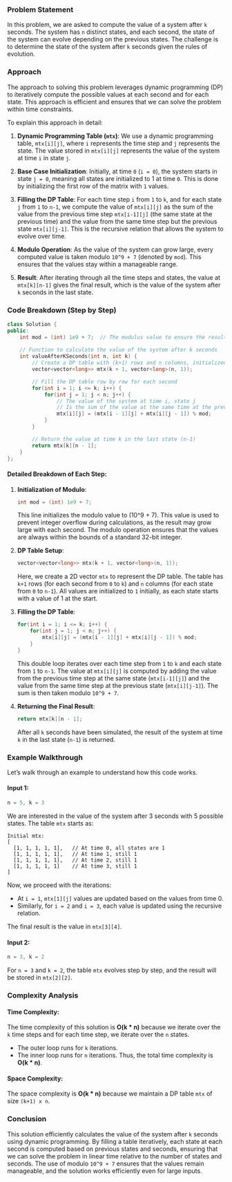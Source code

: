 ### Problem Statement

In this problem, we are asked to compute the value of a system after `k` seconds. The system has `n` distinct states, and each second, the state of the system can evolve depending on the previous states. The challenge is to determine the state of the system after `k` seconds given the rules of evolution.

### Approach

The approach to solving this problem leverages dynamic programming (DP) to iteratively compute the possible values at each second and for each state. This approach is efficient and ensures that we can solve the problem within time constraints.

To explain this approach in detail:

1. **Dynamic Programming Table (`mtx`)**:
   We use a dynamic programming table, `mtx[i][j]`, where `i` represents the time step and `j` represents the state. The value stored in `mtx[i][j]` represents the value of the system at time `i` in state `j`.

2. **Base Case Initialization**:
   Initially, at time `0` (`i = 0`), the system starts in state `j = 0`, meaning all states are initialized to 1 at time `0`. This is done by initializing the first row of the matrix with `1` values.

3. **Filling the DP Table**:
   For each time step `i` from `1` to `k`, and for each state `j` from `1` to `n-1`, we compute the value of `mtx[i][j]` as the sum of the value from the previous time step `mtx[i-1][j]` (the same state at the previous time) and the value from the same time step but the previous state `mtx[i][j-1]`. This is the recursive relation that allows the system to evolve over time.

4. **Modulo Operation**:
   As the value of the system can grow large, every computed value is taken modulo `10^9 + 7` (denoted by `mod`). This ensures that the values stay within a manageable range.

5. **Result**:
   After iterating through all the time steps and states, the value at `mtx[k][n-1]` gives the final result, which is the value of the system after `k` seconds in the last state.

### Code Breakdown (Step by Step)

```cpp
class Solution {
public:
    int mod = (int) 1e9 + 7;  // The modulus value to ensure the result remains manageable
    
    // Function to calculate the value of the system after k seconds
    int valueAfterKSeconds(int n, int k) {
        // Create a DP table with (k+1) rows and n columns, initialized to 1
        vector<vector<long>> mtx(k + 1, vector<long>(n, 1));

        // Fill the DP table row by row for each second
        for(int i = 1; i <= k; i++) {
            for(int j = 1; j < n; j++) {
                // The value of the system at time i, state j
                // Is the sum of the value at the same time at the previous state and the previous time at the same state
                mtx[i][j] = (mtx[i - 1][j] + mtx[i][j - 1]) % mod;   
            }
        }

        // Return the value at time k in the last state (n-1)
        return mtx[k][n - 1];
    }
};
```

#### Detailed Breakdown of Each Step:

1. **Initialization of Modulo**:
   ```cpp
   int mod = (int) 1e9 + 7;
   ```
   This line initializes the modulo value to \(10^9 + 7\). This value is used to prevent integer overflow during calculations, as the result may grow large with each second. The modulo operation ensures that the values are always within the bounds of a standard 32-bit integer.

2. **DP Table Setup**:
   ```cpp
   vector<vector<long>> mtx(k + 1, vector<long>(n, 1));
   ```
   Here, we create a 2D vector `mtx` to represent the DP table. The table has `k+1` rows (for each second from `0` to `k`) and `n` columns (for each state from `0` to `n-1`). All values are initialized to `1` initially, as each state starts with a value of 1 at the start.

3. **Filling the DP Table**:
   ```cpp
   for(int i = 1; i <= k; i++) {
       for(int j = 1; j < n; j++) {
           mtx[i][j] = (mtx[i - 1][j] + mtx[i][j - 1]) % mod;
       }
   }
   ```
   This double loop iterates over each time step from `1` to `k` and each state from `1` to `n-1`. The value at `mtx[i][j]` is computed by adding the value from the previous time step at the same state (`mtx[i-1][j]`) and the value from the same time step at the previous state (`mtx[i][j-1]`). The sum is then taken modulo `10^9 + 7`.

4. **Returning the Final Result**:
   ```cpp
   return mtx[k][n - 1];
   ```
   After all `k` seconds have been simulated, the result of the system at time `k` in the last state (`n-1`) is returned.

### Example Walkthrough

Let’s walk through an example to understand how this code works.

#### Input 1:
```cpp
n = 5, k = 3
```
We are interested in the value of the system after 3 seconds with 5 possible states. The table `mtx` starts as:

```
Initial mtx:
[
  [1, 1, 1, 1, 1],   // At time 0, all states are 1
  [1, 1, 1, 1, 1],   // At time 1, still 1
  [1, 1, 1, 1, 1],   // At time 2, still 1
  [1, 1, 1, 1, 1]    // At time 3, still 1
]
```

Now, we proceed with the iterations:
- At `i = 1`, `mtx[1][j]` values are updated based on the values from time 0.
- Similarly, for `i = 2` and `i = 3`, each value is updated using the recursive relation.

The final result is the value in `mtx[3][4]`.

#### Input 2:
```cpp
n = 3, k = 2
```
For `n = 3` and `k = 2`, the table `mtx` evolves step by step, and the result will be stored in `mtx[2][2]`.

### Complexity Analysis

#### Time Complexity:
The time complexity of this solution is **O(k * n)** because we iterate over the `k` time steps and for each time step, we iterate over the `n` states.

- The outer loop runs for `k` iterations.
- The inner loop runs for `n` iterations.
Thus, the total time complexity is **O(k * n)**.

#### Space Complexity:
The space complexity is **O(k * n)** because we maintain a DP table `mtx` of size `(k+1) x n`.

### Conclusion

This solution efficiently calculates the value of the system after `k` seconds using dynamic programming. By filling a table iteratively, each state at each second is computed based on previous states and seconds, ensuring that we can solve the problem in linear time relative to the number of states and seconds. The use of modulo `10^9 + 7` ensures that the values remain manageable, and the solution works efficiently even for large inputs.
